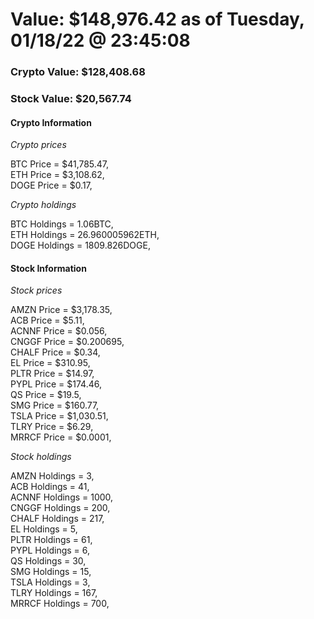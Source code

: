 # Value: $148,976.42 as of Tuesday, 01/18/22 @ 23:45:08 

### Crypto Value: $128,408.68

### Stock Value: $20,567.74

#### Crypto Information 
*Crypto prices* 

BTC Price = $41,785.47,  
ETH Price = $3,108.62,  
DOGE Price = $0.17,  


*Crypto holdings* 

BTC Holdings = 1.06BTC,  
ETH Holdings = 26.960005962ETH,  
DOGE Holdings = 1809.826DOGE,  


#### Stock Information 

*Stock prices* 

AMZN Price = $3,178.35,  
ACB Price = $5.11,  
ACNNF Price = $0.056,  
CNGGF Price = $0.200695,  
CHALF Price = $0.34,  
EL Price = $310.95,  
PLTR Price = $14.97,  
PYPL Price = $174.46,  
QS Price = $19.5,  
SMG Price = $160.77,  
TSLA Price = $1,030.51,  
TLRY Price = $6.29,  
MRRCF Price = $0.0001,  


*Stock holdings* 

AMZN Holdings = 3,  
ACB Holdings = 41,  
ACNNF Holdings = 1000,  
CNGGF Holdings = 200,  
CHALF Holdings = 217,  
EL Holdings = 5,  
PLTR Holdings = 61,  
PYPL Holdings = 6,  
QS Holdings = 30,  
SMG Holdings = 15,  
TSLA Holdings = 3,  
TLRY Holdings = 167,  
MRRCF Holdings = 700,  


